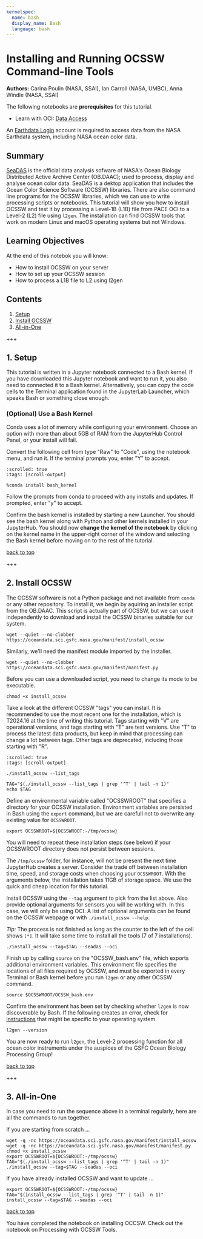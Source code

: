 ```yaml
---
kernelspec:
  name: bash
  display_name: Bash
  language: bash
---
```


# Installing and Running OCSSW Command-line Tools

**Authors:** Carina Poulin (NASA, SSAI), Ian Carroll (NASA, UMBC), Anna Windle (NASA, SSAI)

<div class="alert alert-success" role="alert">

The following notebooks are **prerequisites** for this tutorial.

- Learn with OCI: [Data Access][oci-data-access]

</div>

<div class="alert alert-info" role="alert">

An [Earthdata Login][edl] account is required to access data from the NASA Earthdata system, including NASA ocean color data.

</div>

[edl]: https://urs.earthdata.nasa.gov/
[oci-data-access]: https://oceancolor.gsfc.nasa.gov/resources/docs/tutorials/notebooks/oci_data_access/

## Summary

[SeaDAS][seadas] is the official data analysis sofware of NASA's Ocean Biology Distributed Active Archive Center (OB.DAAC); used to process, display and analyse ocean color data. SeaDAS is a dektop application that includes the Ocean Color Science Software (OCSSW) libraries. There are also command line programs for the OCSSW libraries, which we can use to write processing scripts or notebooks. This tutorial will show you how to install OCSSW and test it by processing a Level-1B (L1B) file from PACE OCI to a Level-2 (L2) file using `l2gen`. The installation can find OCSSW tools that work on modern Linux and macOS operating systems but not Windows.

[seadas]: https://seadas.gsfc.nasa.gov/

## Learning Objectives

At the end of this notebok you will know:
* How to install OCSSW on your server
* How to set up your OCSSW session
* How to process a L1B file to L2 using l2gen

## Contents

1. [Setup](#1.-Setup)
2. [Install OCSSW](#2.-Install-OCSSW)
3. [All-in-One](#3.-All-in-One)

+++

## 1. Setup

<div class="alert alert-info" role="alert">

This tutorial is written in a Jupyter notebook connected to a Bash kernel. If you have downloaded this Jupyter notebook and want to run it, you also need to connected it to a Bash kernel. Alternatively, you can copy the code cells to the Terminal application found in the JupyterLab Launcher, which speaks Bash or something close enough.

</div>

### (Optional) Use a Bash Kernel

<div class="alert alert-danger" role="alert">

Conda uses a lot of memory while configuring your environment. Choose an option with more than about 5GB of RAM from the JupyterHub Control Panel, or your install will fail.

</div>

Convert the following cell from type "Raw" to "Code", using the notebook menu, and run it. If the terminal prompts you, enter "Y" to accept.

```{raw-cell}
:scrolled: true
:tags: [scroll-output]

%conda install bash_kernel
```

Follow the prompts from conda to proceed with any installs and updates. If prompted, enter "y" to accept.

Confirm the bash kernel is installed by starting a new Launcher. You should see the bash kernel along with Python and other kernels installed in your JupyterHub. You should now **change the kernel of the notebook** by clicking on the kernel name in the upper-right corner of the window and selecting the Bash kernel before moving on to the rest of the tutorial.

[back to top](#Contents)

+++

## 2. Install OCSSW

The OCSSW software is not a Python package and not available from `conda` or any other repository. To install it, we begin by aquiring an installer script from the OB.DAAC. This script is actually part of OCSSW, but we can use it independently to download and install the OCSSW binaries suitable for our system.

```{code-cell}
wget --quiet --no-clobber https://oceandata.sci.gsfc.nasa.gov/manifest/install_ocssw
```

Similarly, we'll need the manifest module imported by the installer.

```{code-cell}
wget --quiet --no-clobber https://oceandata.sci.gsfc.nasa.gov/manifest/manifest.py
```

Before you can use a downloaded script, you need to change its mode to be executable.

```{code-cell}
chmod +x install_ocssw
```

Take a look at the different OCSSW "tags" you can install. It is recommended to use the most recent one for the installation, which is T2024.16 at the time of writing this tutorial. Tags starting with "V" are operational versions, and tags starting with "T" are test versions. Use "T" to process the latest data products, but keep in mind that processing can change a lot between tags. Other tags are deprecated, including those starting with "R".

```{code-cell}
:scrolled: true
:tags: [scroll-output]

./install_ocssw --list_tags
```

```{code-cell}
TAG="$(./install_ocssw --list_tags | grep '^T' | tail -n 1)"
echo $TAG
```

Define an environmental variable called "OCSSWROOT" that specifies a directory for your OCSSW installation. Environment variables are persisted in Bash using the `export` command, but we are carefull not to overwrite any existing value for `OCSSWROOT`.

```{code-cell}
export OCSSWROOT=${OCSSWROOT:-/tmp/ocssw}
```

<div class="alert alert-warning" role="alert">

You will need to repeat these installation steps (see below) if your OCSSWROOT directory does not persist between sessions.

</div>

The `/tmp/ocssw` folder, for instance, will not be present the next time JupyterHub creates a server. Consider the trade off between installation time, speed, and storage costs when choosing your `OCSSWROOT`. With the arguments below, the installation takes 11GB of storage space. We use the quick and cheap location for this tutorial.

Install OCSSW using the `--tag` argument to pick from the list above. Also provide optional arguments for sensors you will be working with. In this case, we will only be using OCI. A list of optional arguments can be found on the OCSSW webpage or with `./install_ocssw --help`.

*Tip:* The process is not finished as long as the counter to the left of the cell shows `[*]`. It will take some time to install all the tools (7 of 7 installations).

```{code-cell}
./install_ocssw --tag=$TAG --seadas --oci
```

Finish up by calling `source` on the "OCSSW_bash.env" file, which exports additional environment variables. This environment file specifies the locations of all files required by OCSSW, and must be exported in every Terminal or Bash kernel before you run `l2gen` or any other OCSSW command.

```{code-cell}
source $OCSSWROOT/OCSSW_bash.env
```

Confirm the environment has been set by checking whether `l2gen` is now discoverable by Bash.
If the following creates an error, check for [instructions] that might be specific to your operating system.

[instructions]: https://seadas.gsfc.nasa.gov/downloads/

```{code-cell}
l2gen --version
```

You are now ready to run `l2gen`, the Level-2 processing function for all ocean color instruments under the auspices of the GSFC Ocean Biology Processing Group!

[back to top](#Contents)

+++

## 3. All-in-One

In case you need to run the sequence above in a terminal regularly, here are all the commands
to run together.

If you are starting from scratch ...

```{code-cell}
wget -q -nc https://oceandata.sci.gsfc.nasa.gov/manifest/install_ocssw
wget -q -nc https://oceandata.sci.gsfc.nasa.gov/manifest/manifest.py
chmod +x install_ocssw
export OCSSWROOT=${OCSSWROOT:-/tmp/ocssw}
TAG="$(./install_ocssw --list_tags | grep '^T' | tail -n 1)"
./install_ocssw --tag=$TAG --seadas --oci
```

If you have already installed OCSSW and want to update ...

```{code-cell}
export OCSSWROOT=${OCSSWROOT:-/tmp/ocssw}
TAG="$(install_ocssw --list_tags | grep '^T' | tail -n 1)"
install_ocssw --tag=$TAG --seadas --oci
```

[back to top](#Contents)

<div class="alert alert-info" role="alert">

You have completed the notebook on installing OCCSW. Check out the notebook on Processing with OCSSW Tools.

</div>
